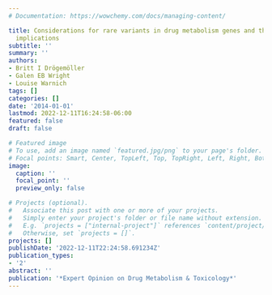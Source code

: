 ```yaml
---
# Documentation: https://wowchemy.com/docs/managing-content/

title: Considerations for rare variants in drug metabolism genes and the clinical
  implications
subtitle: ''
summary: ''
authors:
- Britt I Drögemöller
- Galen EB Wright
- Louise Warnich
tags: []
categories: []
date: '2014-01-01'
lastmod: 2022-12-11T16:24:58-06:00
featured: false
draft: false

# Featured image
# To use, add an image named `featured.jpg/png` to your page's folder.
# Focal points: Smart, Center, TopLeft, Top, TopRight, Left, Right, BottomLeft, Bottom, BottomRight.
image:
  caption: ''
  focal_point: ''
  preview_only: false

# Projects (optional).
#   Associate this post with one or more of your projects.
#   Simply enter your project's folder or file name without extension.
#   E.g. `projects = ["internal-project"]` references `content/project/deep-learning/index.md`.
#   Otherwise, set `projects = []`.
projects: []
publishDate: '2022-12-11T22:24:58.691234Z'
publication_types:
- '2'
abstract: ''
publication: '*Expert Opinion on Drug Metabolism & Toxicology*'
---
```

